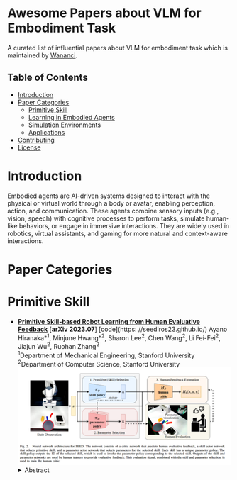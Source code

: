 # Awesome Papers about VLM for Embodiment Task

A curated list of influential papers about VLM for embodiment task which is maintained by [Wananci](https://github.com/Wananci). 

## Table of Contents
- [Introduction](#introduction)
- [Paper Categories](#paper-categories)
  - [Primitive Skill](#primitive-skill)
  - [Learning in Embodied Agents](#learning-in-embodied-agents)
  - [Simulation Environments](#simulation-environments)
  - [Applications](#applications)
- [Contributing](#contributing)
- [License](#license)

# Introduction

Embodied agents are AI-driven systems designed to interact with the physical or virtual world through a body or avatar, enabling perception, action, and communication. These agents combine sensory inputs (e.g., vision, speech) with cognitive processes to perform tasks, simulate human-like behaviors, or engage in immersive interactions. They are widely used in robotics, virtual assistants, and gaming for more natural and context-aware interactions.

# Paper Categories
# Primitive Skill
- [**Primitive Skill-based Robot Learning from Human Evaluative Feedback**](http://arxiv.org/abs/2307.15801) [**arXiv 2023.07**] [code](https: //seediros23.github.io/)
  Ayano Hiranaka*<sup>1</sup>, Minjune Hwang*<sup>2</sup>, Sharon Lee<sup>2</sup>, Chen Wang<sup>2</sup>, Li Fei-Fei<sup>2</sup>, Jiajun Wu<sup>2</sup>, Ruohan Zhang<sup>2</sup>  
  <sup>1</sup>Department of Mechanical Engineering, Stanford University  
  <sup>2</sup>Department of Computer Science, Stanford University  
  ![img](imgs/SEED.png)  
  <details>
    <summary>Abstract</summary>
    Reinforcement learning (RL) algorithms face significant challenges when dealing with long-horizon robot manipulation tasks in real-world environments due to sample inefficiency and safety issues. To overcome these challenges, we propose a novel framework, SEED, which leverages two approaches: reinforcement learning from human feedback (RLHF) and primitive skill-based reinforcement learning. Both approaches are particularly effective in addressing sparse reward issues and the complexities involved in long-horizon tasks. By combining them, SEED reduces the human effort required in RLHF and increases safety in training robot manipulation with RL in real-world settings. Additionally, parameterized skills provide a clear view of the agent’s high-level intentions, allowing humans to evaluate skill choices before they are executed. This feature makes the training process even safer and more efficient. To evaluate the performance of SEED, we conducted extensive experiments on five manipulation tasks with varying levels of complexity. Our results show that SEED significantly outperforms state-of-the-art RL algorithms in sample efficiency and safety. In addition, SEED also exhibits a substantial reduction of human effort compared to other RLHF methods. Further details and video results can be found at https: //seediros23.github.io/.
  </details>